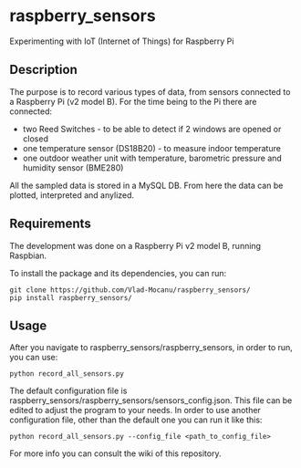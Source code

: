 # raspberry_sensors
Experimenting with IoT (Internet of Things) for Raspberry Pi

## Description 

The purpose is to record various types of data, from sensors connected to a Raspberry Pi (v2 model B).
For the time being to the Pi there are connected:
- two Reed Switches - to be able to detect if 2 windows are opened or closed
- one temperature sensor (DS18B20) - to measure indoor temperature
- one outdoor weather unit with temperature, barometric pressure and humidity sensor (BME280)

All the sampled data is stored in a MySQL DB. From here the data can be plotted, interpreted and anylized.

## Requirements

The development was done on a Raspberry Pi v2 model B, running Raspbian.

To install the package and its dependencies, you can run:
```
git clone https://github.com/Vlad-Mocanu/raspberry_sensors/
pip install raspberry_sensors/
````

## Usage

After you navigate to raspberry_sensors/raspberry_sensors, in order to run, you can use:
```
python record_all_sensors.py
```
    
The default configuration file is raspberry_sensors/raspberry_sensors/sensors_config.json. This file can be edited to adjust the program to your needs. In order to use another configuration file, other than the default one you can run it like this:
```
python record_all_sensors.py --config_file <path_to_config_file>
```

For more info you can consult the wiki of this repository.

